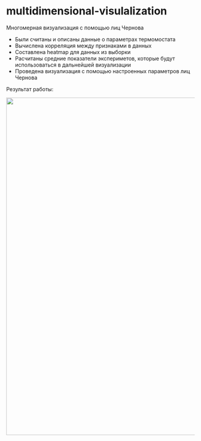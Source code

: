 # multidimensional-visulalization
Многомерная визуализация с помощью лиц Чернова

* Были считаны и описаны данные о параметрах термомостата 
* Вычислена корреляция между признаками в данных
* Составлена heatmap для данных из выборки
* Расчитаны средние показатели экспериметов, которые будут использоваться в дальнейшей визуализации
* Проведена визуализация с помощью настроенных параметров лиц Чернова

Результат работы:
<center>
<img src="Downloads/Chernov_face.png" height="900"> 
</center>
